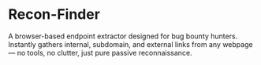# Recon-Finder
A browser-based endpoint extractor designed for bug bounty hunters. Instantly gathers internal, subdomain, and external links from any webpage — no tools, no clutter, just pure passive reconnaissance.

